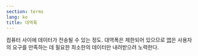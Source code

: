 ```yaml
---
section: terms
lang: ko
title: 대역폭
---
```


컴퓨터 사이에 데이터가 전송될 수 있는 정도. 대역폭은 제한되어 있으므로 [앱](../app-application/)은 사용자의 요구를 만족하는 데 필요한 최소한의 데이터만 내려받으려 노력한다.

